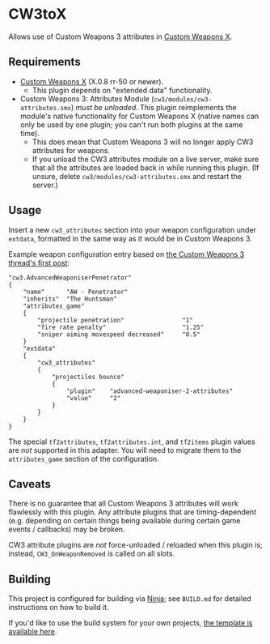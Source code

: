 # CW3toX

Allows use of Custom Weapons 3 attributes in [Custom Weapons X][].

## Requirements

- [Custom Weapons X][] (X.0.8 rr-50 or newer).
  - This plugin depends on "extended data" functionality.
- Custom Weapons 3: Attributes Module (`cw3/modules/cw3-attributes.smx`) *must be unloaded*.
This plugin reimplements the module's native functionality for Custom Weapons X (native names
can only be used by one plugin; you can't run both plugins at the same time).
  - This does mean that Custom Weapons 3 will no longer apply CW3 attributes for weapons.
  - If you unload the CW3 attributes module on a live server, make sure that all the attributes
  are loaded back in while running this plugin.  (If unsure, delete
  `cw3/modules/cw3-attributes.smx` and restart the server.)

[Custom Weapons X]: https://github.com/nosoop/SM-TFCustomWeaponsX

## Usage

Insert a new `cw3_attributes` section into your weapon configuration under `extdata`, formatted
in the same way as it would be in Custom Weapons 3.

Example weapon configuration entry based on
[the Custom Weapons 3 thread's first post][cw3-post]:

```
"cw3.AdvancedWeaponiserPenetrator"
{
	"name"		"AW - Penetrator"
	"inherits"	"The Huntsman"
	"attributes_game"
	{
		"projectile penetration"				"1"
		"fire rate penalty"						"1.25"
		"sniper aiming movespeed decreased"		"0.5"
	}
	"extdata"
	{
		"cw3_attributes"
		{
			"projectiles bounce"
			{
				"plugin"	"advanced-weaponiser-2-attributes"
				"value"		"2"
			}
		}
	}
}
```

The special `tf2attributes`, `tf2attributes.int`, and `tf2items` plugin values are *not*
supported in this adapter.  You will need to migrate them to the `attributes_game` section of
the configuration.

[cw3-post]: https://forums.alliedmods.net/showthread.php?t=285258

## Caveats

There is no guarantee that all Custom Weapons 3 attributes will work flawlessly with this
plugin.  Any attribute plugins that are timing-dependent (e.g. depending on certain things being
available during certain game events / callbacks) may be broken.

CW3 attribute plugins are *not* force-unloaded / reloaded when this plugin is; instead,
`CW3_OnWeaponRemoved` is called on all slots.

## Building

This project is configured for building via [Ninja][]; see `BUILD.md` for detailed
instructions on how to build it.

If you'd like to use the build system for your own projects,
[the template is available here](https://github.com/nosoop/NinjaBuild-SMPlugin).

[Ninja]: https://ninja-build.org/
